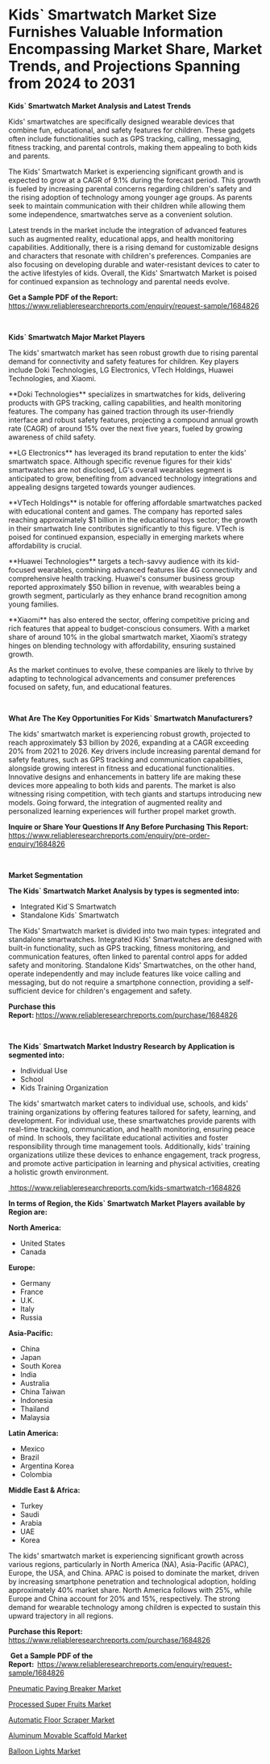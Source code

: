 <p><h1>Kids` Smartwatch Market Size Furnishes Valuable Information Encompassing Market Share, Market Trends, and Projections Spanning from 2024 to 2031</h1></p><p><strong>Kids` Smartwatch Market Analysis and Latest Trends</strong></p>
<p><p>Kids' smartwatches are specifically designed wearable devices that combine fun, educational, and safety features for children. These gadgets often include functionalities such as GPS tracking, calling, messaging, fitness tracking, and parental controls, making them appealing to both kids and parents.</p><p>The Kids' Smartwatch Market is experiencing significant growth and is expected to grow at a CAGR of 9.1% during the forecast period. This growth is fueled by increasing parental concerns regarding children's safety and the rising adoption of technology among younger age groups. As parents seek to maintain communication with their children while allowing them some independence, smartwatches serve as a convenient solution.</p><p>Latest trends in the market include the integration of advanced features such as augmented reality, educational apps, and health monitoring capabilities. Additionally, there is a rising demand for customizable designs and characters that resonate with children's preferences. Companies are also focusing on developing durable and water-resistant devices to cater to the active lifestyles of kids. Overall, the Kids' Smartwatch Market is poised for continued expansion as technology and parental needs evolve.</p></p>
<p><strong>Get a Sample PDF of the Report:&nbsp;</strong> <a href="https://www.reliableresearchreports.com/enquiry/request-sample/1684826?utm_campaign=1471&utm_medium=2&utm_source=Github&utm_content=ia&utm_term=16102024&utm_id=kids-smartwatch">https://www.reliableresearchreports.com/enquiry/request-sample/1684826</a></p>
<p>&nbsp;</p>
<p><strong>Kids` Smartwatch Major Market Players</strong></p>
<p><p>The kids' smartwatch market has seen robust growth due to rising parental demand for connectivity and safety features for children. Key players include Doki Technologies, LG Electronics, VTech Holdings, Huawei Technologies, and Xiaomi. </p><p>**Doki Technologies** specializes in smartwatches for kids, delivering products with GPS tracking, calling capabilities, and health monitoring features. The company has gained traction through its user-friendly interface and robust safety features, projecting a compound annual growth rate (CAGR) of around 15% over the next five years, fueled by growing awareness of child safety.</p><p>**LG Electronics** has leveraged its brand reputation to enter the kids' smartwatch space. Although specific revenue figures for their kids' smartwatches are not disclosed, LG's overall wearables segment is anticipated to grow, benefiting from advanced technology integrations and appealing designs targeted towards younger audiences.</p><p>**VTech Holdings** is notable for offering affordable smartwatches packed with educational content and games. The company has reported sales reaching approximately $1 billion in the educational toys sector; the growth in their smartwatch line contributes significantly to this figure. VTech is poised for continued expansion, especially in emerging markets where affordability is crucial.</p><p>**Huawei Technologies** targets a tech-savvy audience with its kid-focused wearables, combining advanced features like 4G connectivity and comprehensive health tracking. Huawei's consumer business group reported approximately $50 billion in revenue, with wearables being a growth segment, particularly as they enhance brand recognition among young families.</p><p>**Xiaomi** has also entered the sector, offering competitive pricing and rich features that appeal to budget-conscious consumers. With a market share of around 10% in the global smartwatch market, Xiaomi’s strategy hinges on blending technology with affordability, ensuring sustained growth.</p><p>As the market continues to evolve, these companies are likely to thrive by adapting to technological advancements and consumer preferences focused on safety, fun, and educational features.</p></p>
<p>&nbsp;</p>
<p><strong>What Are The Key Opportunities For Kids` Smartwatch Manufacturers?</strong></p>
<p><p>The kids' smartwatch market is experiencing robust growth, projected to reach approximately $3 billion by 2026, expanding at a CAGR exceeding 20% from 2021 to 2026. Key drivers include increasing parental demand for safety features, such as GPS tracking and communication capabilities, alongside growing interest in fitness and educational functionalities. Innovative designs and enhancements in battery life are making these devices more appealing to both kids and parents. The market is also witnessing rising competition, with tech giants and startups introducing new models. Going forward, the integration of augmented reality and personalized learning experiences will further propel market growth.</p></p>
<p><strong>Inquire or Share Your Questions If Any Before Purchasing This Report:</strong> <a href="https://www.reliableresearchreports.com/enquiry/pre-order-enquiry/1684826?utm_campaign=1471&utm_medium=2&utm_source=Github&utm_content=ia&utm_term=16102024&utm_id=kids-smartwatch">https://www.reliableresearchreports.com/enquiry/pre-order-enquiry/1684826</a></p>
<p>&nbsp;</p>
<p><strong>Market Segmentation</strong></p>
<p><strong>The Kids` Smartwatch Market Analysis by types is segmented into:</strong></p>
<p><ul><li>Integrated Kid`S Smartwatch</li><li>Standalone Kids` Smartwatch</li></ul></p>
<p><p>The Kids' Smartwatch market is divided into two main types: integrated and standalone smartwatches. Integrated Kids' Smartwatches are designed with built-in functionality, such as GPS tracking, fitness monitoring, and communication features, often linked to parental control apps for added safety and monitoring. Standalone Kids' Smartwatches, on the other hand, operate independently and may include features like voice calling and messaging, but do not require a smartphone connection, providing a self-sufficient device for children's engagement and safety.</p></p>
<p><strong>Purchase this Report:&nbsp;</strong><a href="https://www.reliableresearchreports.com/purchase/1684826?utm_campaign=1471&utm_medium=2&utm_source=Github&utm_content=ia&utm_term=16102024&utm_id=kids-smartwatch">https://www.reliableresearchreports.com/purchase/1684826</a></p>
<p>&nbsp;</p>
<p><strong>The Kids` Smartwatch Market Industry Research by Application is segmented into:</strong></p>
<p><ul><li>Individual Use</li><li>School</li><li>Kids Training Organization</li></ul></p>
<p><p>The kids' smartwatch market caters to individual use, schools, and kids' training organizations by offering features tailored for safety, learning, and development. For individual use, these smartwatches provide parents with real-time tracking, communication, and health monitoring, ensuring peace of mind. In schools, they facilitate educational activities and foster responsibility through time management tools. Additionally, kids' training organizations utilize these devices to enhance engagement, track progress, and promote active participation in learning and physical activities, creating a holistic growth environment.</p></p>
<p><a href="https://www.reliableresearchreports.com/kids-smartwatch-r1684826?utm_campaign=1471&utm_medium=2&utm_source=Github&utm_content=ia&utm_term=16102024&utm_id=kids-smartwatch">&nbsp;https://www.reliableresearchreports.com/kids-smartwatch-r1684826</a></p>
<p><strong>In terms of Region, the Kids` Smartwatch Market Players available by Region are:</strong></p>
<p>
    <p> <strong> North America: </strong>
        <ul>
            <li>United States</li>
            <li>Canada</li>
        </ul>
        </p> 
    <p> <strong> Europe: </strong>
        <ul>
            <li>Germany</li>
            <li>France</li>
            <li>U.K.</li>
            <li>Italy</li>
            <li>Russia</li>
        </ul>
        </p> 
    <p> <strong> Asia-Pacific: </strong>
        <ul>
            <li>China</li>
            <li>Japan</li>
            <li>South Korea</li>
            <li>India</li>
            <li>Australia</li>
            <li>China Taiwan</li>
            <li>Indonesia</li>
            <li>Thailand</li>
            <li>Malaysia</li>
        </ul>
        </p> 
    <p> <strong> Latin America: </strong>
        <ul>
            <li>Mexico</li>
            <li>Brazil</li>
            <li>Argentina Korea</li>
            <li>Colombia</li>
        </ul>
        </p> 
    <p> <strong> Middle East & Africa: </strong>
        <ul>
            <li>Turkey</li>
            <li>Saudi</li>
            <li>Arabia</li>
            <li>UAE</li>
            <li>Korea</li>
        </ul>
    </p>
    </p>
<p><p>The kids' smartwatch market is experiencing significant growth across various regions, particularly in North America (NA), Asia-Pacific (APAC), Europe, the USA, and China. APAC is poised to dominate the market, driven by increasing smartphone penetration and technological adoption, holding approximately 40% market share. North America follows with 25%, while Europe and China account for 20% and 15%, respectively. The strong demand for wearable technology among children is expected to sustain this upward trajectory in all regions.</p></p>
<p><strong>Purchase this Report: </strong><a href="https://www.reliableresearchreports.com/purchase/1684826?utm_campaign=1471&utm_medium=2&utm_source=Github&utm_content=ia&utm_term=16102024&utm_id=kids-smartwatch">https://www.reliableresearchreports.com/purchase/1684826</a></p>
<p>&nbsp;<strong>Get a Sample PDF of the Report:&nbsp;&nbsp;</strong><a href="https://www.reliableresearchreports.com/enquiry/request-sample/1684826?utm_campaign=1471&utm_medium=2&utm_source=Github&utm_content=ia&utm_term=16102024&utm_id=kids-smartwatch">https://www.reliableresearchreports.com/enquiry/request-sample/1684826</a></p>
<p><strong></strong></p>
<p><p><a href="https://www.linkedin.com/pulse/pneumatic-paving-breaker-momentum-charting-109-cagr-path-2024-2031-cp86f?utm_campaign=1471&utm_medium=2&utm_source=Github&utm_content=ia&utm_term=16102024&utm_id=kids-smartwatch">Pneumatic Paving Breaker Market</a></p><p><a href="https://github.com/luckyshygirl/Market-Research-Report-List-6/blob/main/processed-super-fruits-market.md?utm_campaign=1471&utm_medium=2&utm_source=Github&utm_content=ia&utm_term=16102024&utm_id=kids-smartwatch">Processed Super Fruits Market</a></p><p><a href="https://www.linkedin.com/pulse/automatic-floor-scraper-market-transformation-comparative-analysis-3ezje?utm_campaign=1471&utm_medium=2&utm_source=Github&utm_content=ia&utm_term=16102024&utm_id=kids-smartwatch">Automatic Floor Scraper Market</a></p><p><a href="https://www.linkedin.com/pulse/aluminum-movable-scaffold-market-overview-forecast-2024-nfcnf?utm_campaign=1471&utm_medium=2&utm_source=Github&utm_content=ia&utm_term=16102024&utm_id=kids-smartwatch">Aluminum Movable Scaffold Market</a></p><p><a href="https://www.linkedin.com/pulse/balloon-lights-market-drivers-challenges-forecast-2024-2031-idqif?utm_campaign=1471&utm_medium=2&utm_source=Github&utm_content=ia&utm_term=16102024&utm_id=kids-smartwatch">Balloon Lights Market</a></p></p>